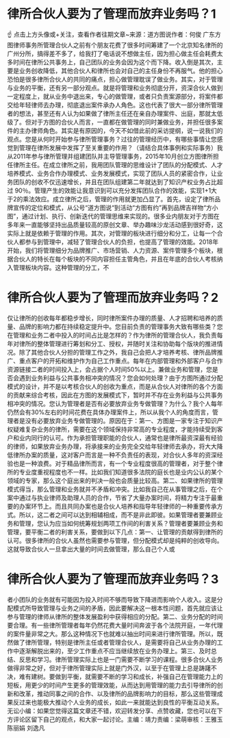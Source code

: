# 律所合伙人要为了管理而放弃业务吗？1

☝ 点击上方头像或+关注，查看作者往期文章~来源：道方图说作者：何俊 广东方图律师事务所管理合伙人之前有个朋友花费了很多时间筹建了一个北京知名律所的广州分所，搞得差不多了，给我打了电话说不想做主任，因为担心做主任会耗费太多时间在律所公共事务上，自己团队的业务会因为这个而下降。收入倒是其次，主要是业务创收降低，其他合伙人和律所也会对自己的主任身份不再服气。他的担心恐怕是很多律所合伙人的共同的痛点，担心做管理耽误了做业务。其实，对于管理与业务的平衡，还有另一部分观点。就是将管理和业务彻底分开，资深合伙人做到一定程度上，就从业务中退出来，专心的做管理，或者只负责案源部分，将案件都交给年轻律师去办理，彻底退出案件承办人角色。这也代表了很大一部分律所管理者的想法，甚至还有人认为如果做了律所主任还在亲自办理案件、出庭，那就太低级了。但对于方图的合伙人而言，一直都在做管理的同时兼做业务，并担任很多案件的主办律师角色。其实是有原因的，今天不如借此前的采访提纲，说一说我们的观点。您是从何时开始参与律所管理事务？过往的管理经历中，有哪些事情让您感觉到管理在律所发展中发挥了至关重要的作用？（请结合具体事例和实际事务）我从2011年参与律所管理并组建团队并主导管理事务，2015年10月创立方图律所担任律所主任。在成立律所之前，我用团队管理的思维设计了团队的分配模式、人才培养模式、业务合作办理模式、业务发展模式，实现了团队人员的紧密合作，让业务团队的创收不仅迅速增长，并且在团队组建第二年就达到了知识产权业务占比超过 90％。管理产生的效能让我意识到可以充分发挥团队合作的效能，实现1+1大于2的乘法效应。成立律所之后，管理的作用就更加凸显了。首先，设定了律所品牌宣传的定位和模式，从公号“道方图说“到活动“方图有约”再到品牌吉祥物“方小图”，通过计划、执行、创新迭代的管理思维来实现的。很多业内朋友对于方图在多年来一直能够坚持出品质量较高的原创文章、举办趣味沙龙活动感到很好奇，这实际上就是依赖于管理的作用。其次，对管理的板块进行细分和分工，让每一个合伙人都参与到管理中，减轻了管理合伙人的负担，也提高了管理的效能。2018年开始，我们将管理细分为品牌推广、市场营销、人力资源、案件管理多个板块，根据合伙人的特长在每个板块的不同内容担任主管角色，并且在年底的合伙人考核纳入管理板块内容。这种管理的分工，不

# 律所合伙人要为了管理而放弃业务吗？2

仅让律所的创收每年都稳步增长，同时律所案件办理的质量、人才招聘和培养的质量、品牌的影响力都在持续稳定提升中。您目前负责的管理事务大致有哪些类？您在管理和业务二者中投入的时间占比是怎样的？作为律所的管理合伙人，我负责每年对律所的整体管理进行筹划和分工、授权，并随时关注和协助每个版块的推进情况。除了其他合伙人分担的管理工作之外，我自己会把人才培养考核、律所品牌推广、重点客户的开拓和维护作为自己工作重点。每年在内部管理和外部客户与合作资源链接二者的时间投入上，会占据个人时间50%以上。兼做业务和管理，您是否会遇到业务利益与公共事务相冲突的情况？您会如何处理？由于方图所通过分配模式的设计，并不是以考核合伙人的创收为重点，而是从合伙人对律所的各个方面的贡献来综合考核，因此在方图的发展模式下，暂时并不存在业务利益与公共事务相冲突的情况。您认为管理者是否有必要放弃业务专做管理？为什么？我个人每年仍然会有30%左右的时间花费在具体办理案件上，所以从我个人的角度而言，管理者是没有必要放弃业务专做管理的。原因在于：第一、方图是一家专注于知识产权疑难复杂业务的律所，需要在这个领域保持非常高的专业程度，才能持续受到客户和业内同行的认可。作为承担管理职能的合伙人，通常也是律所最资深最有经验的律师，如果放弃业务办理，将承接来的业务完全交给年轻律师去承办，将大大降低律所办案的质量，这对客户而言是一种不负责任的表现，对合伙人多年的资深经验也是一种浪费。对于精品律所而言，有一个专业程度很高的管理者，对于整个律所的专业度重视程度也不一样。比如我们知道很多法院的庭长也是业内公认的某个领域的专家，那么这个庭出来的判决一般也会质量比较高。第二、如果律所的管理模式得当，那么管理和业务就并不矛盾和冲突。比如我自己在从事管理之后，在个案中通过与执业律师及助理人员的合作，节省了大量办案时间，将精力专注于最重要的办案环节上。而且共同办案也是合伙人培养和指导年轻律师的一种重要传承方式。所以，这二者之间可以达到相辅相成，而不是非此即彼。如果管理者要兼顾业务和管理，您认为应当如何统筹规划两项工作间的利害关系？管理者要兼顾业务和管理，要平衡二者的利害关系，要做到以下几点：第一、让管理的贡献得到律所的认可。很多律所的合伙人虽然也需要参与管理，但分配模式却是纯粹的创收导向。这就导致合伙人一旦拿出大量的时间去做管理，那么自己个人或

# 律所合伙人要为了管理而放弃业务吗？3

者小团队的业务就有可能因为投入时间不够而导致下降进而影响个人收入。这是分配模式所导致管理与业务之间的矛盾，因此要解决这一根本性问题，首先就应该让参与管理的律师从律所的整体发展盈利中获得相应的分配。第二、业务分配的时间要合理。有一些律所管理者每年仍然花费大量时间奔波于各个法院开庭，一年代理的案件量非常之大。那么这种情况下也就难以抽出时间来进行律所管理。所以，既然做了律所管理，特别是律所主任或者管理合伙人，是需要将自己从业务办理的工作中逐渐解脱出来的，至少工作重点不应当继续放在业务办理上。第三、及时总结、反思和学习。律所管理实际上也是一门需要不断学习的课程。很多合伙人业务做得非常之好，但对于律所管理实际上就是门外汉，以至于在管理上总是踌躇不决，难有建树。要做到平衡，就需要不断的学习和成长，补强自己在管理能力上的短板，用更少的时间产生更多的管理效能，从而达到用管理的能力去引导律所的创新和改革，推动同事之间的合作、以及律所的品牌影响力的目标，那么这些管理成果反过来也能极大推动个人业务的成长，如此一来就能达到良性的平衡互动关系。无讼小编：如果您觉得这篇文章还不错，欢迎转发分享、点赞收藏，您也可以在下方评论区留下自己的观点，和大家一起讨论。主编：靖力责编：梁萌审核：王雅玉 陈丽娟 刘逸凡

